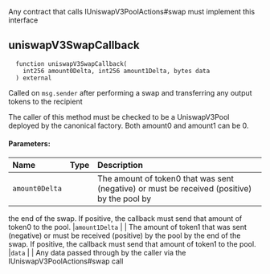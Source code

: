 Any contract that calls IUniswapV3PoolActions#swap must implement this interface

## uniswapV3SwapCallback
```solidity
  function uniswapV3SwapCallback(
    int256 amount0Delta, int256 amount1Delta, bytes data
  ) external
```
Called on `msg.sender` after performing a swap and transferring any output tokens to the recipient

The caller of this method must be checked to be a UniswapV3Pool deployed by the canonical factory.
Both amount0 and amount1 can be 0.

#### Parameters:
| Name | Type | Description                                                          |
| :--- | :--- | :------------------------------------------------------------------- |
|`amount0Delta` |  | The amount of token0 that was sent (negative) or must be received (positive) by the pool by
the end of the swap. If positive, the callback must send that amount of token0 to the pool.
|`amount1Delta` |  | The amount of token1 that was sent (negative) or must be received (positive) by the pool by
the end of the swap. If positive, the callback must send that amount of token1 to the pool.
|`data` |  | Any data passed through by the caller via the IUniswapV3PoolActions#swap call

